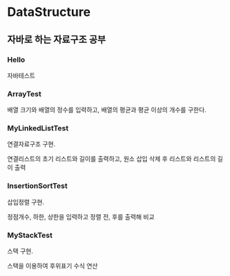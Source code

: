 # DataStructure
## 자바로 하는 자료구조 공부

### Hello

자바테스트

### ArrayTest

배열 크기와 배열의 정수를 입력하고, 배열의 평균과 평균 이상의 개수를 구한다. 

### MyLinkedListTest

연결자료구조 구현.

연결리스트의 초기 리스트와 길이를 출력하고, 원소 삽입 삭제 후 리스트와 리스트의 길이 출력

### InsertionSortTest

삽입정렬 구현.

정점개수, 하한, 상한을 입력하고 정렬 전, 후를 출력해 비교

### MyStackTest

스택 구현.

스택을 이용하여 후위표기 수식 연산
